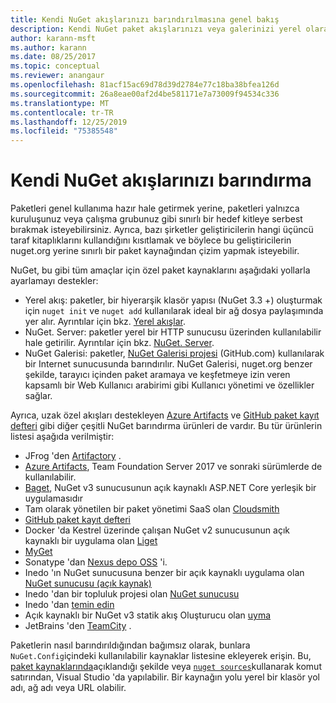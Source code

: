 ```yaml
---
title: Kendi NuGet akışlarınızı barındırılmasına genel bakış
description: Kendi NuGet paket akışlarınızı veya galerinizi yerel olarak veya uzaktan barındırmak için açılan bir genel bakış.
author: karann-msft
ms.author: karann
ms.date: 08/25/2017
ms.topic: conceptual
ms.reviewer: anangaur
ms.openlocfilehash: 81acf15ac69d78d39d2784e77c18ba38bfea126d
ms.sourcegitcommit: 26a8eae00af2d4be581171e7a73009f94534c336
ms.translationtype: MT
ms.contentlocale: tr-TR
ms.lasthandoff: 12/25/2019
ms.locfileid: "75385548"
---
```

# <a name="hosting-your-own-nuget-feeds"></a>Kendi NuGet akışlarınızı barındırma

Paketleri genel kullanıma hazır hale getirmek yerine, paketleri yalnızca kuruluşunuz veya çalışma grubunuz gibi sınırlı bir hedef kitleye serbest bırakmak isteyebilirsiniz. Ayrıca, bazı şirketler geliştiricilerin hangi üçüncü taraf kitaplıklarını kullandığını kısıtlamak ve böylece bu geliştiricilerin nuget.org yerine sınırlı bir paket kaynağından çizim yapmak isteyebilir.

NuGet, bu gibi tüm amaçlar için özel paket kaynaklarını aşağıdaki yollarla ayarlamayı destekler:

- Yerel akış: paketler, bir hiyerarşik klasör yapısı (NuGet 3.3 +) oluşturmak için `nuget init` ve `nuget add` kullanılarak ideal bir ağ dosya paylaşımında yer alır. Ayrıntılar için bkz. [Yerel akışlar](../hosting-packages/local-feeds.md).
- NuGet. Server: paketler yerel bir HTTP sunucusu üzerinden kullanılabilir hale getirilir. Ayrıntılar için bkz. [NuGet. Server](../hosting-packages/nuget-server.md).
- NuGet Galerisi: paketler, [NuGet Galerisi projesi](https://github.com/NuGet/NuGetGallery#build-and-run-the-gallery-in-arbitrary-number-easy-steps) (GitHub.com) kullanılarak bir Internet sunucusunda barındırılır. NuGet Galerisi, nuget.org benzer şekilde, tarayıcı içinden paket aramaya ve keşfetmeye izin veren kapsamlı bir Web Kullanıcı arabirimi gibi Kullanıcı yönetimi ve özellikler sağlar.

Ayrıca, uzak özel akışları destekleyen [Azure Artifacts](https://www.visualstudio.com/docs/package/nuget/publish) ve [GitHub paket kayıt defteri](https://help.github.com/articles/configuring-nuget-for-use-with-github-package-registry) gibi diğer çeşitli NuGet barındırma ürünleri de vardır. Bu tür ürünlerin listesi aşağıda verilmiştir:

- JFrog 'den [Artifactory](https://www.jfrog.com/artifactory/) .
- [Azure Artifacts](https://www.visualstudio.com/docs/package/nuget/publish), Team Foundation Server 2017 ve sonraki sürümlerde de kullanılabilir.
- [Baget](https://github.com/loic-sharma/BaGet), NuGet v3 sunucusunun açık kaynaklı ASP.NET Core yerleşik bir uygulamasıdır
- Tam olarak yönetilen bir paket yönetimi SaaS olan [Cloudsmith](https://cloudsmith.io/l/nuget-feed/)
- [GitHub paket kayıt defteri](https://help.github.com/articles/configuring-nuget-for-use-with-github-package-registry)
- Docker 'da Kestrel üzerinde çalışan NuGet v2 sunucusunun açık kaynaklı bir uygulama olan [Liget](https://github.com/ai-traders/liget)
- [MyGet](https://myget.org)
- Sonatype 'dan [Nexus depo OSS](https://www.sonatype.com/nexus-repository-oss) 'i.
- Inedo 'ın NuGet sunucusuna benzer bir açık kaynaklı uygulama olan [NuGet sunucusu (açık kaynak)](https://github.com/svenkle/nuget-server)
- Inedo 'dan bir topluluk projesi olan [NuGet sunucusu](http://nugetserver.net/)
- Inedo 'dan [temin edin](https://inedo.com/proget)
- Açık kaynaklı bir NuGet v3 statik akış Oluşturucu olan [uyma](https://github.com/emgarten/sleet)
- JetBrains 'den [TeamCity](https://www.jetbrains.com/teamcity/) .

Paketlerin nasıl barındırıldığından bağımsız olarak, bunlara `NuGet.Config`içindeki kullanılabilir kaynaklar listesine ekleyerek erişin. Bu, [paket kaynaklarında](../consume-packages/install-use-packages-visual-studio.md#package-sources)açıklandığı şekilde veya [`nuget sources`](../reference/cli-reference/cli-ref-sources.md)kullanarak komut satırından, Visual Studio 'da yapılabilir. Bir kaynağın yolu yerel bir klasör yol adı, ağ adı veya URL olabilir.
